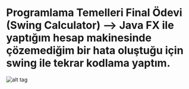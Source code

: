 # Programlama Temelleri Final Ödevi (Swing Calculator) --> Java FX ile yaptığım hesap makinesinde çözemediğim bir hata oluştuğu için swing ile tekrar kodlama yaptım.

![alt tag]((https://github.com/alpataseven/SwingCalculator/blob/main/Ekran%20g%C3%B6r%C3%BCnt%C3%BCs%C3%BC%202024-01-20%20212551.png)https://github.com/alpataseven/SwingCalculator/blob/main/Ekran%20g%C3%B6r%C3%BCnt%C3%BCs%C3%BC%202024-01-20%20212551.png)
